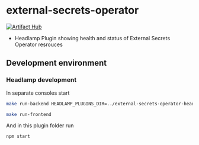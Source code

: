 # external-secrets-operator

[![Artifact Hub](https://img.shields.io/endpoint?url=https://artifacthub.io/badge/repository/external-secrets-operator-headlamp-plugin)](https://artifacthub.io/packages/search?repo=external-secrets-operator-headlamp-plugin)

- Headlamp Plugin showing health and status of External Secrets Operator resrouces

## Development environment

### Headlamp development

In separate consoles start

```bash
make run-backend HEADLAMP_PLUGINS_DIR=../external-secrets-operator-headlamp-plugin
```

```bash
make run-frontend
```

And in this plugin folder run

```bash
npm start
```
